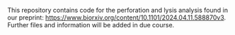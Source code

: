 This repository contains code for the perforation and lysis analysis found in our preprint: https://www.biorxiv.org/content/10.1101/2024.04.11.588870v3.
Further files and information will be added in due course.
